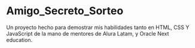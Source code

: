 # Amigo_Secreto_Sorteo
Un proyecto hecho para demostrar mis habilidades tanto en HTML, CSS Y JavaScript de la mano de mentores de Alura Latam, y Oracle Next education.
